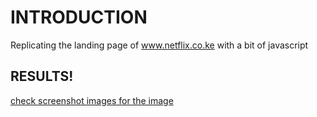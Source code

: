 # INTRODUCTION 
Replicating the landing page of www.netflix.co.ke with a bit of javascript

## RESULTS! 
[check screenshot images for the image](https://github.com/Noahwekesa/netflix-landing-page/blob/master/screenshots/1.png?raw=true)
